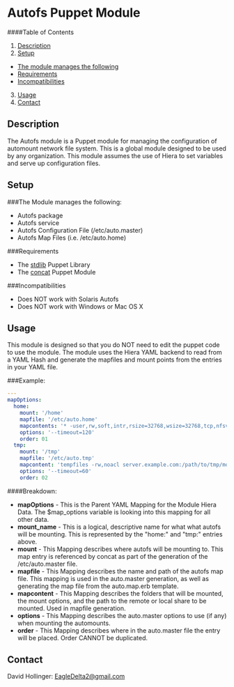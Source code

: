 Autofs Puppet Module
====================

####Table of Contents
1. [Description](#description)
2. [Setup](#setup)
  * [The module manages the following](#the-module-manages-the-following)
  * [Requirements](#requirements)
  * [Incompatibilities](#incompatibilities)
3. [Usage](#usage)
4. [Contact](#contact)

Description
-----------
The Autofs module is a Puppet module for managing the configuration of automount
network file system. This is a global module designed to be used by any
organization. This module assumes the use of Hiera to set variables and serve up
configuration files.

Setup
-----
###The Module manages the following:
* Autofs package
* Autofs service
* Autofs Configuration File (/etc/auto.master)
* Autofs Map Files (i.e. /etc/auto.home)

###Requirements

* The [stdlib](https://forge.puppetlabs.com/puppetlabs/stdlib) Puppet Library
* The [concat](https://github.com/puppetlabs/puppetlabs-concat) Puppet Module

###Incompatibilities

* Does NOT work with Solaris Autofs
* Does NOT work with Windows or Mac OS X

Usage
-----

This module is designed so that you do NOT need to edit the puppet code to use
the module. The module uses the Hiera YAML backend to read from a YAML Hash and
generate the mapfiles and mount points from the entries in your YAML file.

###Example:

```yaml
---
mapOptions:
  home:
    mount: '/home'
    mapfile: '/etc/auto.home'
    mapcontents: '* -user,rw,soft,intr,rsize=32768,wsize=32768,tcp,nfsvers=3,noacl server.example.com:/path/to/home/shares'
    options: '--timeout=120'
    order: 01
  tmp:
    mount: '/tmp'
    mapfile: '/etc/auto.tmp'
    mapcontent: 'tempfiles -rw,noacl server.example.com:/path/to/tmp/mount'
    options: '--timeout=60'
    order: 02
```

####Breakdown:
* **mapOptions** - This is the Parent YAML Mapping for the Module Hiera Data.
The $map_options variable is looking into this mapping for all other data.
* **mount_name** - This is a logical, descriptive name for what what autofs will be
mounting. This is represented by the "home:" and "tmp:" entries above.
* **mount** - This Mapping describes where autofs will be mounting to. This map
entry is referenced by concat as part of the generation of the /etc/auto.master
file.
* **mapfile** - This Mapping describes the name and path of the autofs map file.
This mapping is used in the auto.master generation, as well as generating the map
file from the auto.map.erb template.
* **mapcontent** - This Mapping describes the folders that will be mounted, the
mount options, and the path to the remote or local share to be mounted. Used in
mapfile generation.
* **options** - This Mapping describes the auto.master options to use (if any)
when mounting the automounts.
* **order** - This Mapping describes where in the auto.master file the entry will
be placed. Order CANNOT be duplicated.

Contact
-------

David Hollinger: [EagleDelta2@gmail.com](mailto:EagleDelta2@gmail.com)
